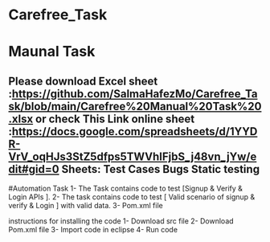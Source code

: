 # Carefree_Task
# Maunal Task 
Please download Excel sheet :https://github.com/SalmaHafezMo/Carefree_Task/blob/main/Carefree%20Manual%20Task%20.xlsx or 
check This Link online sheet :https://docs.google.com/spreadsheets/d/1YYDR-VrV_oqHJs3StZ5dfps5TWVhIFjbS_j48vn_jYw/edit#gid=0
 Sheets:
    Test Cases 
    Bugs 
    Static testing 
------------------------------------------------------------------------------------------------------------------------------  
#Automation Task 
  1- The Task contains code to test [Signup & Verify & Login APIs ].
  2- The task contains code to test [ Valid scenario of signup & verify & Login ] with valid data.
  3- Pom.xml file 
  
  instructions for installing the code 
  1- Download src file 
  2- Download Pom.xml file 
  3- Import code in eclipse 
  4- Run code 
  
